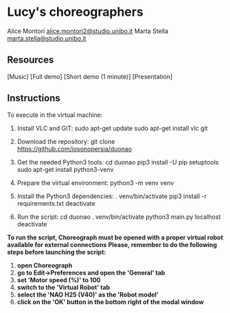 # Lucy's choreographers
Alice Montori  alice.montori2@studio.unibo.it
Marta Stella   marta.stella@studio.unibo.it

## Resources
[Music]
[Full demo]
[Short demo (1 minute)]
[Presentation]

## Instructions
To execute in the virtual machine:
1. Install VLC and GIT:
sudo apt-get update
sudo apt-get install vlc git

2. Download the repository:
git clone https://github.com/iosonopersia/duonao

3. Get the needed Python3 tools:
cd duonao
pip3 install -U pip setuptools
sudo apt-get install python3-venv

4. Prepare the virtual environment:
python3 -m venv venv

5. Install the Python3 dependencies:
. venv/bin/activate
pip3 install -r requirements.txt
deactivate

6. Run the script:
cd duonao
. venv/bin/activate
python3 main.py localhost <port>
deactivate

**To run the script, Choreograph must be opened with a proper virtual robot available for external connections**
**Please, remember to do the following steps before launching the script:**
  1. **open Choreograph**
  2. **go to Edit->Preferences and open the 'General' tab**
  3. **set 'Motor speed (%)' to 100**
  4. **switch to the 'Virtual Robot' tab**
  5. **select the 'NAO H25 (V40)' as the 'Robot model'**
  6. **click on the 'OK' button in the bottom right of the modal window**
